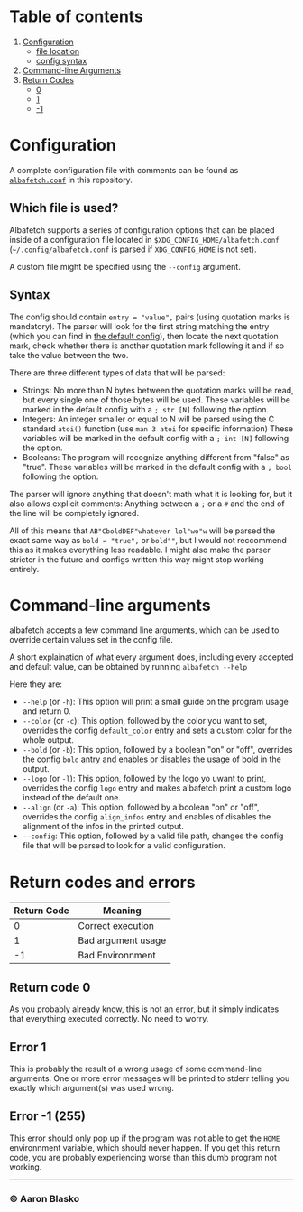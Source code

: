 # Table of contents
1. [Configuration](#configuration)
    * [file location](#which-file-is-used)
    * [config syntax](#syntax)
2. [Command-line Arguments](#command-line-arguments)
3. [Return Codes](#return-codes-and-errors)
    * [0](#return-code-0)
    * [1](#error-1)
    * [-1](#error--1-255)



# Configuration

A complete configuration file with comments can be found as [`albafetch.conf`](albafetch.conf) in this repository.

## Which file is used?
Albafetch supports a series of configuration options that can be placed inside of a configuration file located in `$XDG_CONFIG_HOME/albafetch.conf` (`~/.config/albafetch.conf` is parsed if `XDG_CONFIG_HOME` is not set).

A custom file might be specified using the `--config` argument.

## Syntax
The config should contain `entry = "value",` pairs (using quotation marks is mandatory). The parser will look for the first string matching the entry (which you can find in [the default config](albafetch.conf)), then locate the next quotation mark, check whether there is another quotation mark following it and if so take the value between the two.

There are three different types of data that will be parsed:
* Strings: No more than N bytes between the quotation marks will be read, but every single one of those bytes will be used.
           These variables will be marked in the default config with a `; str [N]` following the option.
* Integers: An integer smaller or equal to N will be parsed using the C standard `atoi()` function (use `man 3 atoi` for specific information)
            These variables will be marked in the default config with a `; int [N]` following the option.
* Booleans: The program will recognize anything different from "false" as "true".
            These variables will be marked in the default config with a `; bool` following the option.

The parser will ignore anything that doesn't math what it is looking for, but it also allows explicit comments:
Anything between a `;` or a `#` and the end of the line will be completely ignored.

All of this means that `AB"CboldDEF"whatever lol"wo"w` will be parsed the exact same way as `bold = "true",` or `bold""`, but I would not reccommend this as it makes everything less readable.
I might also make the parser stricter in the future and configs written this way might stop working entirely.

# Command-line arguments
albafetch accepts a few command line arguments, which can be used to override certain values set in the config file.

A short explaination of what every argument does, including every accepted and default value, can be obtained by running `albafetch --help`

Here they are:
* `--help` (or `-h`): This option will print a small guide on the program usage and return 0.
* `--color` (or `-c`): This option, followed by the color you want to set, overrides the config `default_color` entry and sets a custom color for the whole output.
* `--bold` (or `-b`): This option, followed by a boolean "on" or "off", overrides the config `bold` antry and enables or disables the usage of bold in the output.
* `--logo` (or `-l`): This option, followed by the logo yo uwant to print, overrides the config `logo` entry and makes albafetch print a custom logo instead of the default one.
* `--align` (or `-a`): This option, followed by a boolean "on" or "off", overrides the config `align_infos` entry and enables of disables the alignment of the infos in the printed output.
* `--config`: This option, followed by a valid file path, changes the config file that will be parsed to look for a valid configuration.

# Return codes and errors
| Return Code   | Meaning               |
| ---           | ---                   |
| 0             | Correct execution     |
| 1             | Bad argument usage    |
| -1            | Bad Environnment      |

## Return code 0
As you probably already know, this is not an error, but it simply indicates that everything executed correctly. No need to worry.

## Error 1 
This is probably the result of a wrong usage of some command-line arguments. One or more error messages will be printed to stderr telling you exactly which argument(s) was used wrong.

## Error -1 (255)
This error should only pop up if the program was not able to get the `HOME` environnment variable, which should never happen. If you get this return code, you are probably experiencing worse than this dumb program not working.

---

### ©️ Aaron Blasko
